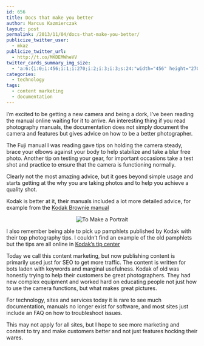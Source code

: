 ```yaml
---
id: 656
title: Docs that make you better
author: Marcus Kazmierczak
layout: post
permalink: /2013/11/04/docs-that-make-you-better/
publicize_twitter_user:
  - mkaz
publicize_twitter_url:
  - http://t.co/MKDEMWheVV
twitter_cards_summary_img_size:
  - 'a:6:{i:0;i:456;i:1;i:270;i:2;i:3;i:3;s:24:"width="456" height="270"";s:4:"bits";i:8;s:4:"mime";s:9:"image/png";}'
categories:
  - technology
tags:
  - content marketing
  - documentation
---
```

I’m excited to be getting a new camera and being a dork, I’ve been reading the manual online waiting for it to arrive. An interesting thing if you read photography manuals, the documentation does not simply document the camera and features but gives advice on how to be a better photographer.

The Fuji manual I was reading gave tips on holding the camera steady, brace your elbows against your body to help stabilize and take a blur free photo. Another tip on testing your gear, for important occasions take a test shot and practice to ensure that the camera is functioning normally.

Clearly not the most amazing advice, but it goes beyond simple usage and starts getting at the why you are taking photos and to help you achieve a quality shot.

Kodak is better at it, their manuals included a lot more detailed advice, for example from the [Kodak Brownie manual][1]

<div align="center">
  <img src="http://ebeab.files.wordpress.com/2013/11/kodak_brownie_excerpt.png" alt="To Make a Portrait" />
</div>

I also remember being able to pick up pamphlets published by Kodak with their top photography tips. I couldn’t find an example of the old pamphlets but the tips are all online in [Kodak’s tip center][2]

Today we call this content marketing, but now publishing content is primarily used just for SEO to get more traffic. The content is written for bots laden with keywords and marginal usefulness. Kodak of old was honestly trying to help their customers be great photographers. They had new complex equipment and worked hard on educating people not just how to use the camera functions, but what makes great pictures.

For technology, sites and services today it is rare to see much documentation, manuals no longer exist for software, and most sites just include an FAQ on how to troubleshoot issues.

This may not apply for all sites, but I hope to see more marketing and content to try and make customers better and not just features hocking their wares.

 [1]: http://www.cameramanuals.org/kodak_pdf/kodak_brownie_2.pdf
 [2]: http://www.kodak.com/ek/US/en/Home_Main/Tips_Projects_Exchange/Learn/Top_10_Tips_for_Great_Pictures.htm